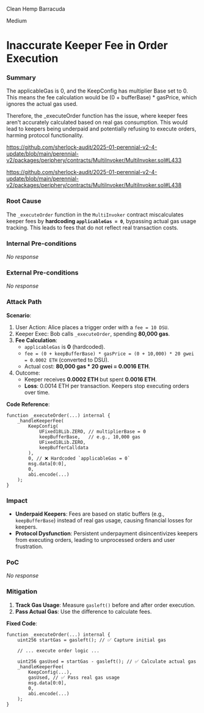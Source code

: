 Clean Hemp Barracuda

Medium

# Inaccurate Keeper Fee in Order Execution

### Summary

The applicableGas is 0, and the KeepConfig has multiplier Base set to 0. This means the fee calculation would be (0 + bufferBase) * gasPrice, which ignores the actual gas used.

Therefore, the _executeOrder function has the issue, where keeper fees aren't accurately calculated based on real gas consumption. This would lead to keepers being underpaid and potentially refusing to execute orders, harming protocol functionality. 

https://github.com/sherlock-audit/2025-01-perennial-v2-4-update/blob/main/perennial-v2/packages/periphery/contracts/MultiInvoker/MultiInvoker.sol#L433

https://github.com/sherlock-audit/2025-01-perennial-v2-4-update/blob/main/perennial-v2/packages/periphery/contracts/MultiInvoker/MultiInvoker.sol#L438



### Root Cause

The `_executeOrder` function in the `MultiInvoker` contract miscalculates keeper fees by **hardcoding `applicableGas = 0`**, bypassing actual gas usage tracking. This leads to fees that do not reflect real transaction costs.

### Internal Pre-conditions

_No response_

### External Pre-conditions

_No response_

### Attack Path

**Scenario**:  
1. User Action: Alice places a trigger order with a `fee = 10 DSU`.  
2. Keeper Exec: Bob calls `_executeOrder`, spending **80,000 gas**.  
3. **Fee Calculation**:  
   - `applicableGas` is **0** (hardcoded).  
   - `fee = (0 + keepBufferBase) * gasPrice = (0 + 10,000) * 20 gwei = 0.0002 ETH` (converted to DSU).  
   - Actual cost: **80,000 gas * 20 gwei = 0.0016 ETH**.  
4. Outcome:  
   - Keeper receives **0.0002 ETH** but spent **0.0016 ETH**.  
   - **Loss**: 0.0014 ETH per transaction. Keepers stop executing orders over time.

**Code Reference**:  
```solidity 
function _executeOrder(...) internal {
    _handleKeeperFee(
        KeepConfig(
            UFixed18Lib.ZERO, // multiplierBase = 0
            keepBufferBase,   // e.g., 10,000 gas
            UFixed18Lib.ZERO,
            keepBufferCalldata
        ),
        0, // ❌ Hardcoded `applicableGas = 0`
        msg.data[0:0],
        0,
        abi.encode(...)
    );
}
```

### Impact

- **Underpaid Keepers**: Fees are based on static buffers (e.g., `keepBufferBase`) instead of real gas usage, causing financial losses for keepers.
- **Protocol Dysfunction**: Persistent underpayment disincentivizes keepers from executing orders, leading to unprocessed orders and user frustration.

### PoC

_No response_

### Mitigation

1. **Track Gas Usage**: Measure `gasleft()` before and after order execution.  
2. **Pass Actual Gas**: Use the difference to calculate fees.  

**Fixed Code**:  
```solidity
function _executeOrder(...) internal {
    uint256 startGas = gasleft(); // ✅ Capture initial gas

    // ... execute order logic ...

    uint256 gasUsed = startGas - gasleft(); // ✅ Calculate actual gas
    _handleKeeperFee(
        KeepConfig(...),
        gasUsed, // ✅ Pass real gas usage
        msg.data[0:0],
        0,
        abi.encode(...)
    );
}
```